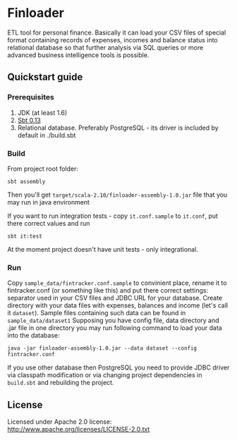 Finloader
=========

ETL tool for personal finance. Basically it can load your CSV files of special format containing records of
expenses, incomes and balance status into relational database so that further analysis via SQL queries or
more advanced business intelligence tools is possible.

## Quickstart guide

### Prerequisites

1. JDK (at least 1.6)
2. [Sbt 0.13](http://www.scala-sbt.org/release/docs/Getting-Started/Setup.html)
3. Relational database. Preferably PostgreSQL - its driver is included by default in ./build.sbt

### Build

From project root folder:

    sbt assembly

Then you'll get `target/scala-2.10/finloader-assembly-1.0.jar` file that you may run in java environment

If you want to run integration tests - copy `it.conf.sample` to `it.conf`, put there correct values and run

    sbt it:test

At the moment project doesn't have unit tests - only integrational.

### Run

Copy `sample_data/fintracker.conf.sample` to convinient place, rename it to fintracker.conf (or something like this)
and put there correct settings: separator used in your CSV files and JDBC URL for your database.
Create directory with your data files with expenses, balances and income (let's call it `dataset`). Sample files containing such data can be found in `sample_data/dataset1`
Supposing you have config file, data directory and .jar file in one directory you may run following command to load your data into the database:

    java -jar finloader-assembly-1.0.jar --data dataset --config fintracker.conf

If you use other database then PostgreSQL you need to provide JDBC driver via classpath modification or via changing
project dependencies in `build.sbt` and rebuilding the project.

## License

Licensed under Apache 2.0 license:
http://www.apache.org/licenses/LICENSE-2.0.txt
